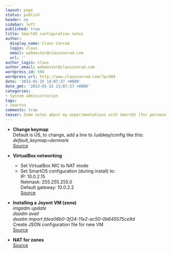 ```yaml
---
layout: page
status: publish
header: no
sidebar: left
published: true
title: SmartOS configuration notes
author:
  display_name: Claus Conrad
  login: claus
  email: webmaster@clausconrad.com
  url: ''
author_login: claus
author_email: webmaster@clausconrad.com
wordpress_id: 504
wordpress_url: http://www.clausconrad.com/?p=504
date: '2013-01-15 14:07:37 +0000'
date_gmt: '2013-01-15 13:07:37 +0000'
categories:
- System administration
tags:
- smartos
comments: true
teaser: Some notes about my experimentations with SmartOS (for personal use).
---
```

*   **Change keymap**  
    Default is US, to change, add a line to /usbkey/config like this:  
    _default_keymap=denmark_  
    [Source](https://wiki.smartos.org/extra-configuration-options/#extraconfigurationoptions-Console%2FLogin%2FSSHkeys)

    [](https://wiki.smartos.org/extra-configuration-options/#extraconfigurationoptions-Console%2FLogin%2FSSHkeys)

*   **VirtualBox networking**  
    * Set VirtualBox NIC to NAT mode  
    * Set SmartOS configuration (during install) to:  
    IP: 10.0.2.15  
    Netmask: 255.255.255.0  
    Default gateway: 10.0.2.2  
    [Source](https://blogs.oracle.com/fatbloke/entry/networking_in_virtualbox1#NAT)

    [](https://blogs.oracle.com/fatbloke/entry/networking_in_virtualbox1#NAT)

*   **Installing a Joyent VM (zone)**  
    _imgadm update_  
    _dsadm avail_  
    _dsadm import fdea06b0-3f24-11e2-ac50-0b645575ce9d_  
    Create JSON configuration file for new VM   
    [Source](https://terramagnus.com/discovering-smartos/)

    [](https://terramagnus.com/discovering-smartos/)

*   **NAT for zones**  
    [Source](https://wiki.smartos.org/extra-configuration-options/#extraconfigurationoptions-Console%2FLogin%2FSSHkeys)
